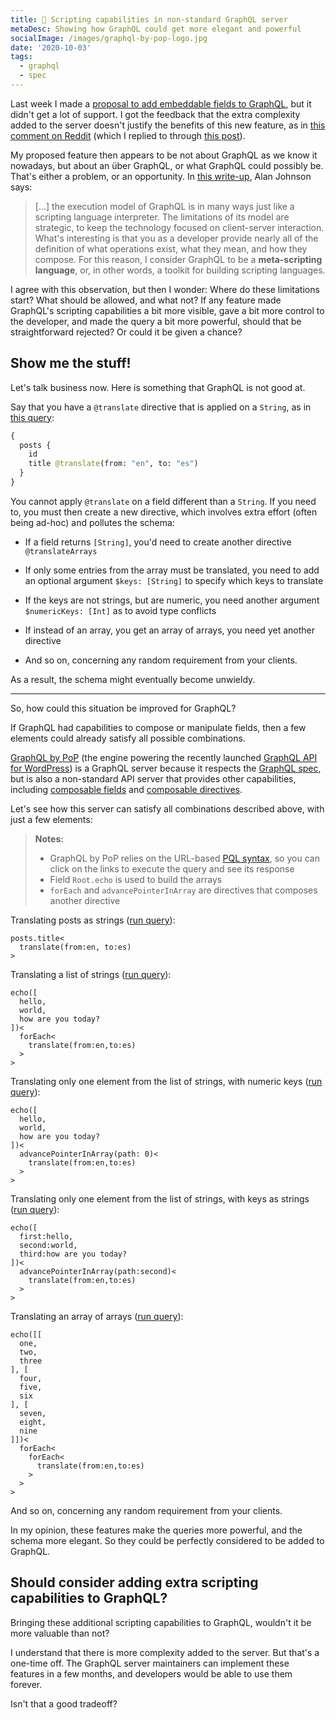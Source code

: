 ```yaml
---
title: 💪 Scripting capabilities in non-standard GraphQL server
metaDesc: Showing how GraphQL could get more elegant and powerful
socialImage: /images/graphql-by-pop-logo.jpg
date: '2020-10-03'
tags:
  - graphql
  - spec
---
```


Last week I made a [proposal to add embeddable fields to GraphQL](https://leoloso.com/posts/proposal-for-embeddable-fields-in-graphql-query/), but it didn't get a lot of support. I got the feedback that the extra complexity added to the server doesn't justify the benefits of this new feature, as in [this comment on Reddit](https://www.reddit.com/r/graphql/comments/j043rw/proposal_for_embeddable_fields_in_graphql/g6pvqcj) (which I replied to through [this post](https://leoloso.com/posts/justifying-embeddable-fields-in-graphql-query/)).

My proposed feature then appears to be not about GraphQL as we know it nowadays, but about an über GraphQL, or what GraphQL could possibly be. That's either a problem, or an opportunity. In [this write-up](https://artsy.github.io/blog/2018/05/08/is-graphql-the-future/), Alan Johnson says:

> [...] the execution model of GraphQL is in many ways just like a scripting language interpreter. The limitations of its model are strategic, to keep the technology focused on client-server interaction. What's interesting is that you as a developer provide nearly all of the definition of what operations exist, what they mean, and how they compose. For this reason, I consider GraphQL to be a __meta-scripting language__, or, in other words, a toolkit for building scripting languages.

I agree with this observation, but then I wonder: Where do these limitations start? What should be allowed, and what not? If any feature made GraphQL's scripting capabilities a bit more visible, gave a bit more control to the developer, and made the query a bit more powerful, should that be straightforward rejected? Or could it be given a chance?

## Show me the stuff!

Let's talk business now. Here is something that GraphQL is not good at.

Say that you have a `@translate` directive that is applied on a `String`, as in [this query](https://newapi.getpop.org/graphiql/?query=query%20%7B%0A%20%20posts%20%7B%0A%20%20%20%20id%0A%20%20%20%20title%20%40translate(from%3A%20%22en%22%2C%20to%3A%20%22es%22)%0A%20%20%7D%0A%7D):

```graphql
{
  posts {
    id
    title @translate(from: "en", to: "es")
  }
}
```

You cannot apply `@translate` on a field different than a `String`. If you need to, you must then create a new directive, which involves extra effort (often being ad-hoc) and pollutes the schema:

- If a field returns `[String]`, you'd need to create another directive `@translateArrays` 

- If only some entries from the array must be translated, you need to add an optional argument `$keys: [String]` to specify which keys to translate

- If the keys are not strings, but are numeric, you need another argument `$numericKeys: [Int]` as to avoid type conflicts

- If instead of an array, you get an array of arrays, you need yet another directive

- And so on, concerning any random requirement from your clients.

As a result, the schema might eventually become unwieldy.

---

So, how could this situation be improved for GraphQL?

If GraphQL had capabilities to compose or manipulate fields, then a few elements could already satisfy all possible combinations.

[GraphQL by PoP](https://graphql-by-pop.com) (the engine powering the recently launched [GraphQL API for WordPress](https://github.com/GraphQLAPI/graphql-api-for-wp)) is a GraphQL server because it respects the [GraphQL spec](https://spec.graphql.org/), but is also a non-standard API server that provides other capabilities, including [composable fields](https://github.com/graphql/graphql-spec/issues/682) and [composable directives](https://github.com/graphql/graphql-spec/issues/683).

Let's see how this server can satisfy all combinations described above, with just a few elements:

> **Notes:**
> 
> - GraphQL by PoP relies on the URL-based [PQL syntax](https://graphql-by-pop.com/docs/extended/pql.html), so you can click on the links to execute the query and see its response
> - Field `Root.echo` is used to build the arrays
> - `forEach` and `advancePointerInArray` are directives that composes another directive

Translating posts as strings (<a href="https://newapi.getpop.org/api/graphql/?query=posts.title%3Ctranslate(from:en,to:es)%3E" target="_blank">run query</a>):

```less
posts.title<
  translate(from:en, to:es)
>
```

Translating a list of strings (<a href="https://newapi.getpop.org/api/graphql/?query=echo([hello, world, how are you today?])%3CforEach%3Ctranslate(from:en,to:es)%3E%3E" target="_blank">run query</a>):

```less
echo([
  hello,
  world,
  how are you today?
])<
  forEach<
    translate(from:en,to:es)
  >
>
```

Translating only one element from the list of strings, with numeric keys (<a href="https://newapi.getpop.org/api/graphql/?query=echo([hello,%20world,how%20are%20you%20today?])%3CadvancePointerInArray(path:0)%3Ctranslate(from:en,to:es)%3E%3E" target="_blank">run query</a>):

```less
echo([
  hello,
  world,
  how are you today?
])<
  advancePointerInArray(path: 0)<
    translate(from:en,to:es)
  >
>
```

Translating only one element from the list of strings, with keys as strings (<a href="https://newapi.getpop.org/api/graphql/?query=echo([first:hello,second:world,third:how%20are%20you%20today?])%3CadvancePointerInArray(path:second)%3Ctranslate(from:en,to:es)%3E%3E" target="_blank">run query</a>):

```less
echo([
  first:hello,
  second:world,
  third:how are you today?
])<
  advancePointerInArray(path:second)<
    translate(from:en,to:es)
  >
>
```

Translating an array of arrays (<a href="https://newapi.getpop.org/api/graphql/?query=echo([[one,two,three],[four,five,six],[seven,eight,nine]])%3CforEach%3CforEach%3Ctranslate(from:en,to:es)%3E%3E%3E" target="_blank">run query</a>):

```less
echo([[
  one,
  two,
  three
], [
  four,
  five,
  six
], [
  seven,
  eight,
  nine
]])<
  forEach<
    forEach<
      translate(from:en,to:es)
    >
  >
>
```

And so on, concerning any random requirement from your clients.

In my opinion, these features make the queries more powerful, and the schema more elegant. So they could be perfectly considered to be added to GraphQL.

## Should consider adding extra scripting capabilities to GraphQL?

Bringing these additional scripting capabilities to GraphQL, wouldn't it be more valuable than not?

I understand that there is more complexity added to the server. But that's a one-time off. The GraphQL server maintainers can implement these features in a few months, and developers would be able to use them forever.

Isn't that a good tradeoff?